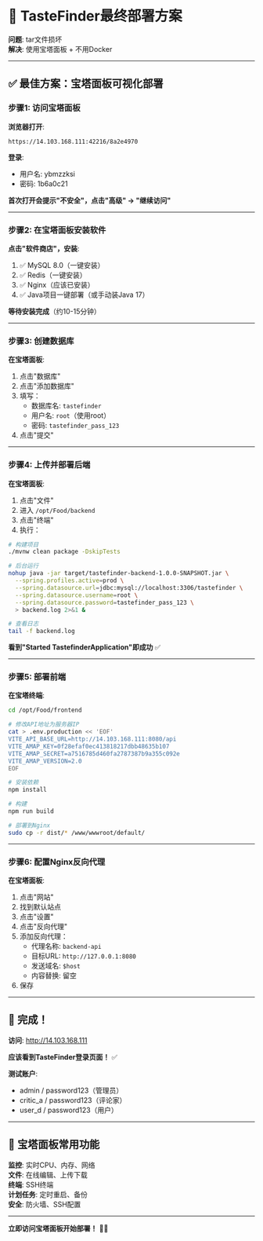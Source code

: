 # 🎯 TasteFinder最终部署方案

**问题**: tar文件损坏  
**解决**: 使用宝塔面板 + 不用Docker

---

## ✅ 最佳方案：宝塔面板可视化部署

### 步骤1: 访问宝塔面板

**浏览器打开**:
```
https://14.103.168.111:42216/8a2e4970
```

**登录**:
- 用户名: ybmzzksi
- 密码: 1b6a0c21

**首次打开会提示"不安全"，点击"高级" → "继续访问"**

---

### 步骤2: 在宝塔面板安装软件

**点击"软件商店"，安装**:
1. ✅ MySQL 8.0（一键安装）
2. ✅ Redis（一键安装）
3. ✅ Nginx（应该已安装）
4. ✅ Java项目一键部署（或手动装Java 17）

**等待安装完成**（约10-15分钟）

---

### 步骤3: 创建数据库

**在宝塔面板**:
1. 点击"数据库"
2. 点击"添加数据库"
3. 填写：
   - 数据库名: `tastefinder`
   - 用户名: `root`（使用root）
   - 密码: `tastefinder_pass_123`
4. 点击"提交"

---

### 步骤4: 上传并部署后端

**在宝塔面板**:
1. 点击"文件"
2. 进入 `/opt/Food/backend`
3. 点击"终端"
4. 执行：

```bash
# 构建项目
./mvnw clean package -DskipTests

# 后台运行
nohup java -jar target/tastefinder-backend-1.0.0-SNAPSHOT.jar \
  --spring.profiles.active=prod \
  --spring.datasource.url=jdbc:mysql://localhost:3306/tastefinder \
  --spring.datasource.username=root \
  --spring.datasource.password=tastefinder_pass_123 \
  > backend.log 2>&1 &

# 查看日志
tail -f backend.log
```

**看到"Started TastefinderApplication"即成功** ✅

---

### 步骤5: 部署前端

**在宝塔终端**:

```bash
cd /opt/Food/frontend

# 修改API地址为服务器IP
cat > .env.production << 'EOF'
VITE_API_BASE_URL=http://14.103.168.111:8080/api
VITE_AMAP_KEY=0f28efaf0ec413818217dbb48635b107
VITE_AMAP_SECRET=a7516785d460fa2787387b9a355c092e
VITE_AMAP_VERSION=2.0
EOF

# 安装依赖
npm install

# 构建
npm run build

# 部署到Nginx
sudo cp -r dist/* /www/wwwroot/default/
```

---

### 步骤6: 配置Nginx反向代理

**在宝塔面板**:
1. 点击"网站"
2. 找到默认站点
3. 点击"设置"
4. 点击"反向代理"
5. 添加反向代理：
   - 代理名称: `backend-api`
   - 目标URL: `http://127.0.0.1:8080`
   - 发送域名: `$host`
   - 内容替换: 留空
6. 保存

---

## 🎊 完成！

**访问**: http://14.103.168.111

**应该看到TasteFinder登录页面！** ✅

**测试账户**:
- admin / password123（管理员）
- critic_a / password123（评论家）
- user_d / password123（用户）

---

## 📝 宝塔面板常用功能

**监控**: 实时CPU、内存、网络  
**文件**: 在线编辑、上传下载  
**终端**: SSH终端  
**计划任务**: 定时重启、备份  
**安全**: 防火墙、SSH配置  

---

**立即访问宝塔面板开始部署！** 🎨🚀

